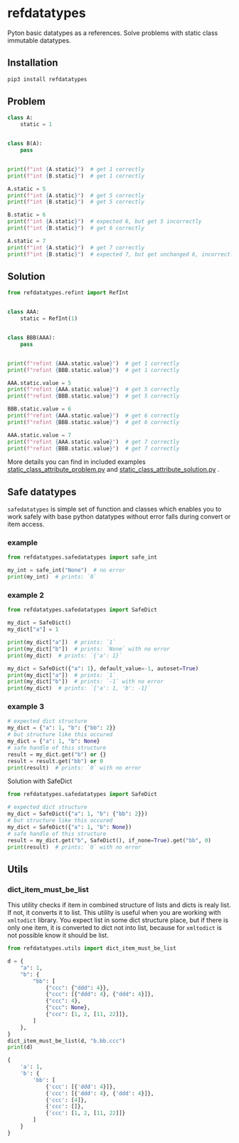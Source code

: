 # refdatatypes

Pyton basic datatypes as a references. Solve problems with static class immutable datatypes.

## Installation
```python
pip3 install refdatatypes
```

## Problem

```python
class A:
    static = 1


class B(A):
    pass


print(f"int {A.static}")  # get 1 correctly
print(f"int {B.static}")  # get 1 correctly

A.static = 5
print(f"int {A.static}")  # get 5 correctly
print(f"int {B.static}")  # get 5 correctly

B.static = 6
print(f"int {A.static}")  # expected 6, but get 5 incorrectly
print(f"int {B.static}")  # get 6 correctly

A.static = 7
print(f"int {A.static}")  # get 7 correctly
print(f"int {B.static}")  # expected 7, but get unchanged 6, incorrectly
```

## Solution
```python
from refdatatypes.refint import RefInt


class AAA:
    static = RefInt(1)


class BBB(AAA):
    pass


print(f"refint {AAA.static.value}")  # get 1 correctly
print(f"refint {BBB.static.value}")  # get 1 correctly

AAA.static.value = 5
print(f"refint {AAA.static.value}")  # get 5 correctly
print(f"refint {BBB.static.value}")  # get 5 correctly

BBB.static.value = 6
print(f"refint {AAA.static.value}")  # get 6 correctly
print(f"refint {BBB.static.value}")  # get 6 correctly

AAA.static.value = 7
print(f"refint {AAA.static.value}")  # get 7 correctly
print(f"refint {BBB.static.value}")  # get 7 correctly
```

More details you can find in included examples [static_class_attribute_problem.py](https://gitlab.com/alda78/refdatatypes/-/blob/main/examples/static_class_attribute_problem.py) 
and [static_class_attribute_solution.py](https://gitlab.com/alda78/refdatatypes/-/blob/main/examples/static_class_attribute_solution.py) .

## Safe datatypes
`safedatatypes` is simple set of function and classes which enables
you to work safely with base python datatypes without error falls during
convert or item access.

### example
```python
from refdatatypes.safedatatypes import safe_int

my_int = safe_int("None")  # no error
print(my_int)  # prints: `0`
```

### example 2
```python
from refdatatypes.safedatatypes import SafeDict

my_dict = SafeDict()
my_dict["a"] = 1

print(my_dict["a"])  # prints: `1` 
print(my_dict["b"])  # prints: `None` with no error
print(my_dict)  # prints: `{'a': 1}`

my_dict = SafeDict({"a": 1}, default_value=-1, autoset=True)
print(my_dict["a"])  # prints: `1` 
print(my_dict["b"])  # prints: `-1` with no error
print(my_dict)  # prints: `{'a': 1, 'b': -1}`
```

### example 3
```python
# expected dict structure
my_dict = {"a": 1, "b": {"bb": 2}}
# but structure like this occured
my_dict = {"a": 1, "b": None}
# safe handle of this structure
result = my_dict.get("b") or {}
result = result.get("bb") or 0
print(result)  # prints: `0` with no error
```
Solution with SafeDict

```python
from refdatatypes.safedatatypes import SafeDict

# expected dict structure
my_dict = SafeDict({"a": 1, "b": {"bb": 2}})
# but structure like this occured
my_dict = SafeDict({"a": 1, "b": None})
# safe handle of this structure
result = my_dict.get("b", SafeDict(), if_none=True).get("bb", 0)
print(result)  # prints: `0` with no error
```

## Utils
### dict_item_must_be_list
This utility checks if item in combined structure of lists and dicts is realy list. If not, it converts it to list.
This utility is useful when you are working with `xmltodict` library.
You expect list in some dict structure place, but if there is only one item, it is converted to dict not into list, 
because for `xmltodict` is not possible know it should be list.
```python
from refdatatypes.utils import dict_item_must_be_list

d = {
    "a": 1,
    "b": {
        "bb": [
            {"ccc": {"ddd": 4}},
            {"ccc": [{"ddd": 4}, {"ddd": 4}]},
            {"ccc": 4},
            {"ccc": None},
            {"ccc": [1, 2, [11, 22]]},
        ]
    },
}
dict_item_must_be_list(d, "b.bb.ccc")
print(d)
```
```python
{
    'a': 1,
    'b': {
        'bb': [
            {'ccc': [{'ddd': 4}]},
            {'ccc': [{'ddd': 4}, {'ddd': 4}]},
            {'ccc': [4]},
            {'ccc': []},
            {'ccc': [1, 2, [11, 22]]}
        ]
    }
}
```
